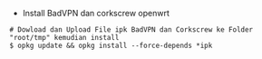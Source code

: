 * Install BadVPN dan corkscrew openwrt
```
# Dowload dan Upload File ipk BadVPN dan Corkscrew ke Folder "root/tmp" kemudian install
$ opkg update && opkg install --force-depends *ipk
```

